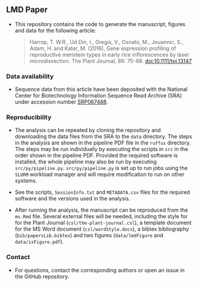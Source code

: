 ## LMD Paper

* This repository contains the code to generate the manuscript, figures and data for the following article:

    > Harrop, T. W.R., Ud Din, I., Gregis, V., Osnato, M., Jouannic, S., Adam, H. and Kater, M. (2016), Gene expression profiling of reproductive meristem types in early rice inflorescences by laser microdissection. The Plant Journal, 86: 75–88. [doi:10.1111/tpj.13147](http://dx.doi.org/10.1111/tpj.13147)

### Data availability

* Sequence data from this article have been deposited with the National Center for Biotechnology Information Sequence Read Archive (SRA) under accession number [SRP067488](http://www.ncbi.nlm.nih.gov/sra/SRP067488).

### Reproducibility

* The analysis can be repeated by cloning the repository and downloading the data files from the SRA to the `data` directory. The steps in the analysis are shown in the pipeline PDF file in the `ruffus` directory. The steps may be run individually by executing the scripts in `src` in the order shown in the pipeline PDF. Provided the required software is installed, the whole pipeline may also be run by executing `src/py/pipeline.py`. `src/py/pipeline.py` is set up to run jobs using the `SLURM` workload manager and will require modification to run on other systems.

* See the scripts, `SessionInfo.txt` and `METADATA.csv` files for the required software and the versions used in the analysis.

* After running the analysis, the manuscript can be reproduced from the `ms.Rmd` file. Several external files will be needed, including the style for for the Plant Journal (`csl/the-plant-journal.csl`), a template document for the MS Word document (`csl/wordStyle.docx`), a bibtex bibliography (`bib/papersLib.bibtex`) and two figures (`data/lmdFigure` and `data/isFigure.pdf`).

### Contact

* For questions, contact the corresponding authors or open an issue in the GitHub repository.